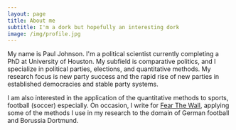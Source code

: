 ```yaml
---
layout: page
title: About me
subtitle: I'm a dork but hopefully an interesting dork
image: /img/profile.jpg
---
```


My name is Paul Johnson. I'm a political scientist currently completing a PhD at University of Houston. My subfield is comparative politics, and I specialize in political parties, elections, and quantitative methods. My research focus is new party success and the rapid rise of new parties in established democracies and stable party systems.

I am also interested in the application of the quantitative methods to sports, football (soccer) especially. On occasion, I write for [Fear The Wall](http://www.fearthewall.com), applying some of the methods I use in my research to the domain of German football and Borussia Dortmund.
